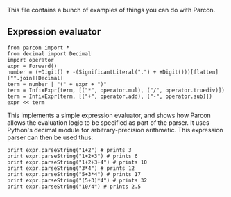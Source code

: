 This file contains a bunch of examples of things you can do with Parcon.

## Expression evaluator

	from parcon import *
	from decimal import Decimal
	import operator
	expr = Forward()
	number = (+Digit() + -(SignificantLiteral(".") + +Digit()))[flatten]["".join][Decimal]
	term = number | "(" + expr + ")"
	term = InfixExpr(term, [("*", operator.mul), ("/", operator.truediv)])
	term = InfixExpr(term, [("+", operator.add), ("-", operator.sub)])
	expr << term
	
This implements a simple expression evaluator, and shows how Parcon allows the
evaluation logic to be specified as part of the parser. It uses Python's
decimal module for arbitrary-precision arithmetic. This expression parser can
then be used thus:

	print expr.parseString("1+2") # prints 3
	print expr.parseString("1+2+3") # prints 6
	print expr.parseString("1+2+3+4") # prints 10
	print expr.parseString("3*4") # prints 12
	print expr.parseString("5+3*4") # prints 17
	print expr.parseString("(5+3)*4") # prints 32
	print expr.parseString("10/4") # prints 2.5
